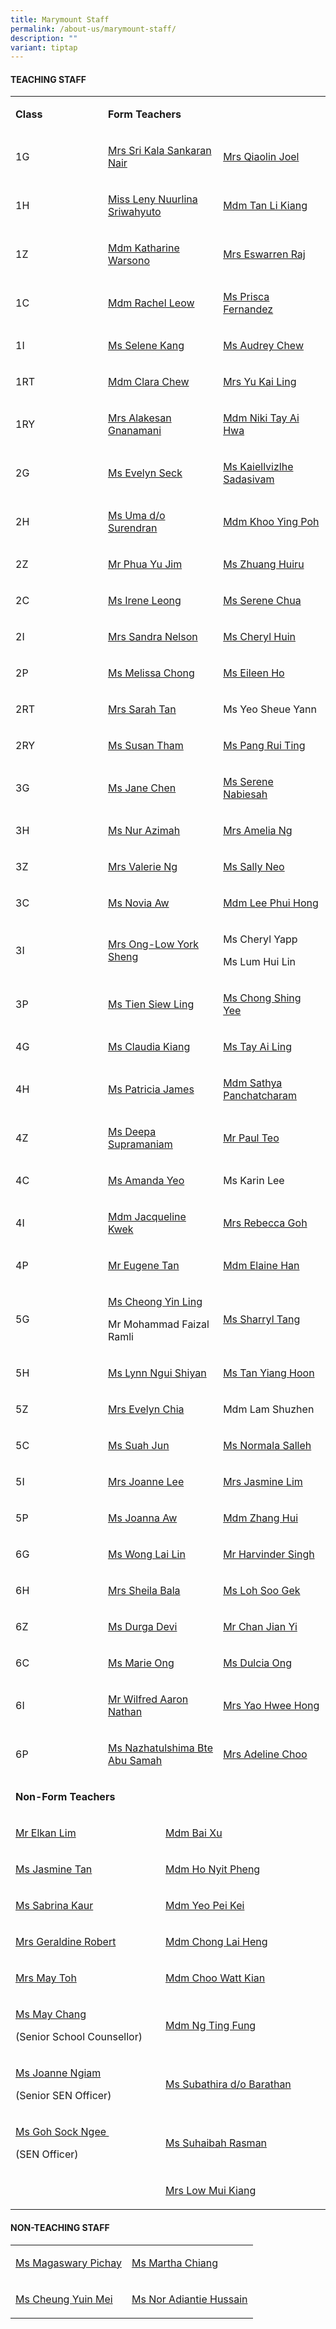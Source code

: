```yaml
---
title: Marymount Staff
permalink: /about-us/marymount-staff/
description: ""
variant: tiptap
---
```

<h4><strong>TEACHING STAFF&nbsp;&nbsp;</strong></h4><table><tbody><tr><td rowspan="1" colspan="1"><p><strong>Class</strong></p></td><td rowspan="1" colspan="3"><p><strong>Form Teachers</strong></p></td></tr><tr><td rowspan="1" colspan="1"><p>1G</p></td><td rowspan="1" colspan="2"><p><a href="mailto:sri_kala_sankaran_nair@moe.edu.sg" rel="noopener noreferrer nofollow" target="_blank">Mrs Sri Kala Sankaran Nair</a></p></td><td rowspan="1" colspan="1"><p><a href="mailto:zhong_qiaolin@moe.edu.sg" rel="noopener noreferrer nofollow" target="_blank">Mrs Qiaolin Joel</a></p></td></tr><tr><td rowspan="1" colspan="1"><p>1H</p></td><td rowspan="1" colspan="2"><p><a href="mailto:leny_nuurlina_sriwahyuto@moe.edu.sg" rel="noopener noreferrer nofollow" target="_blank">Miss Leny Nuurlina Sriwahyuto</a></p></td><td rowspan="1" colspan="1"><p><a href="mailto:tan_li_kiang@moe.edu.sg" rel="noopener noreferrer nofollow" target="_blank">Mdm Tan Li Kiang</a></p></td></tr><tr><td rowspan="1" colspan="1"><p>1Z</p></td><td rowspan="1" colspan="2"><p><a href="mailto:katharine_warsono@moe.edu.sg" rel="noopener noreferrer nofollow" target="_blank">Mdm Katharine Warsono</a></p></td><td rowspan="1" colspan="1"><p><a href="mailto:kasthuri_bai_v_l@moe.edu.sg" rel="noopener noreferrer nofollow" target="_blank">Mrs Eswarren Raj</a></p></td></tr><tr><td rowspan="1" colspan="1"><p>1C</p></td><td rowspan="1" colspan="2"><p><a href="mailto:leow_guet_li@moe.edu.sg" rel="noopener noreferrer nofollow" target="_blank">Mdm Rachel Leow</a></p><p></p><p></p></td><td rowspan="1" colspan="1"><p><a href="mailto:prisca_fernandez@moe.edu.sg" rel="noopener noreferrer nofollow" target="_blank">Ms Prisca Fernandez</a></p></td></tr><tr><td rowspan="1" colspan="1"><p>1I</p></td><td rowspan="1" colspan="2"><p><a href="mailto:selene_kang_bee_suan@moe.edu.sg" rel="noopener noreferrer nofollow" target="_blank">Ms Selene Kang</a></p></td><td rowspan="1" colspan="1"><p><a href="mailto:chew_sor_teng@moe.edu.sg" rel="noopener noreferrer nofollow" target="_blank">Ms Audrey Chew</a></p></td></tr><tr><td rowspan="1" colspan="1"><p>1RT</p></td><td rowspan="1" colspan="2"><p><a href="mailto:chew_miang_hui_clara@moe.edu.sg" rel="noopener noreferrer nofollow" target="_blank">Mdm Clara Chew</a></p></td><td rowspan="1" colspan="1"><p><a href="mailto:ang_kai_ling@moe.edu.sg" rel="noopener noreferrer nofollow" target="_blank">Mrs Yu Kai Ling</a></p></td></tr><tr><td rowspan="1" colspan="1"><p>1RY</p></td><td rowspan="1" colspan="2"><p><a href="mailto:gnanamani_a@moe.edu.sg" rel="noopener noreferrer nofollow" target="_blank">Mrs Alakesan Gnanamani</a></p></td><td rowspan="1" colspan="1"><p><a href="mailto:tay_ai_hwa@moe.edu.sg" rel="noopener noreferrer nofollow" target="_blank">Mdm Niki Tay Ai Hwa</a></p></td></tr><tr><td rowspan="1" colspan="1"><p>2G</p></td><td rowspan="1" colspan="2"><p><a href="mailto:seck_evelyn@moe.edu.sg" rel="noopener noreferrer nofollow" target="_blank">Ms Evelyn Seck</a></p></td><td rowspan="1" colspan="1"><p><a href="mailto:kaiellvizlhe_sadasivam@moe.edu.sg" rel="noopener noreferrer nofollow" target="_blank">Ms Kaiellvizlhe Sadasivam</a></p></td></tr><tr><td rowspan="1" colspan="1"><p>2H</p></td><td rowspan="1" colspan="2"><p><a href="mailto:uma_surendran@moe.edu.sg" rel="noopener noreferrer nofollow" target="_blank">Ms Uma d/o Surendran</a></p></td><td rowspan="1" colspan="1"><p><a href="mailto:khoo_ying_poh@moe.edu.sg" rel="noopener noreferrer nofollow" target="_blank">Mdm Khoo Ying Poh</a></p></td></tr><tr><td rowspan="1" colspan="1"><p>2Z</p></td><td rowspan="1" colspan="2"><p><a href="mailto:phua_yu_jim@moe.edu.sg" rel="noopener noreferrer nofollow" target="_blank">Mr Phua Yu Jim</a></p><p></p><p></p></td><td rowspan="1" colspan="1"><p><a href="mailto:zhuang_huiru@moe.edu.sg" rel="noopener noreferrer nofollow" target="_blank">Ms Zhuang Huiru</a></p></td></tr><tr><td rowspan="1" colspan="1"><p>2C</p></td><td rowspan="1" colspan="2"><p><a href="mailto:leong_cheon_wai@moe.edu.sg" rel="noopener noreferrer nofollow" target="_blank">Ms Irene Leong</a></p></td><td rowspan="1" colspan="1"><p><a href="mailto:chua_geok_peng@moe.edu.sg" rel="noopener noreferrer nofollow" target="_blank">Ms Serene Chua</a></p></td></tr><tr><td rowspan="1" colspan="1"><p>2I</p></td><td rowspan="1" colspan="2"><p><a href="mailto:sandra_joseph_nelson@moe.edu.sg" rel="noopener noreferrer nofollow" target="_blank">Mrs Sandra Nelson</a></p><p></p><p></p></td><td rowspan="1" colspan="1"><p><a href="mailto:cheryl_huin_yi_hui@moe.edu.sg" rel="noopener noreferrer nofollow" target="_blank">Ms Cheryl Huin</a></p></td></tr><tr><td rowspan="1" colspan="1"><p>2P</p></td><td rowspan="1" colspan="2"><p><a href="mailto:chong_jia_en_ann@moe.edu.sg" rel="noopener noreferrer nofollow" target="_blank">Ms Melissa Chong</a></p><p></p><p></p><p></p><p></p></td><td rowspan="1" colspan="1"><p><a href="mailto:ho_yen_qing_eileen@moe.edu.sg" rel="noopener noreferrer nofollow" target="_blank">Ms Eileen Ho</a></p></td></tr><tr><td rowspan="1" colspan="1"><p>2RT</p></td><td rowspan="1" colspan="2"><p><a href="mailto:tan_sarah@moe.edu.sg" rel="noopener noreferrer nofollow" target="_blank">Mrs Sarah Tan</a></p></td><td rowspan="1" colspan="1"><p>Ms Yeo Sheue Yann</p></td></tr><tr><td rowspan="1" colspan="1"><p>2RY</p></td><td rowspan="1" colspan="2"><p><a href="mailto:susan_tham_miew_peng@moe.edu.sg" rel="noopener noreferrer nofollow" target="_blank">Ms Susan Tham</a></p><p></p><p></p><p></p></td><td rowspan="1" colspan="1"><p><a href="mailto:pang_rui_ting@moe.edu.sg" rel="noopener noreferrer nofollow" target="_blank">Ms Pang Rui Ting</a></p></td></tr><tr><td rowspan="1" colspan="1"><p>3G</p></td><td rowspan="1" colspan="2"><p><a href="mailto:chen_mun_hui_jane@moe.edu.sg" rel="noopener noreferrer nofollow" target="_blank">Ms Jane Chen</a></p></td><td rowspan="1" colspan="1"><p><a href="mailto:a_ha_serene_nabiesah@moe.edu.sg" rel="noopener noreferrer nofollow" target="_blank">Ms Serene Nabiesah</a></p></td></tr><tr><td rowspan="1" colspan="1"><p>3H</p></td><td rowspan="1" colspan="2"><p><a href="mailto:nur_azimah_abdul_rahmat@moe.edu.sg" rel="noopener noreferrer nofollow" target="_blank">Ms Nur Azimah</a></p></td><td rowspan="1" colspan="1"><p><a href="mailto:ng_geok_lian_amelia@moe.edu.sg" rel="noopener noreferrer nofollow" target="_blank">Mrs Amelia Ng</a></p></td></tr><tr><td rowspan="1" colspan="1"><p>3Z</p></td><td rowspan="1" colspan="2"><p><a href="mailto:valerie_ann_de_cruz@moe.edu.sg" rel="noopener noreferrer nofollow" target="_blank">Mrs Valerie Ng</a></p></td><td rowspan="1" colspan="1"><p><a href="mailto:sally_neo@moe.edu.sg" rel="noopener noreferrer nofollow" target="_blank">Ms Sally Neo</a></p></td></tr><tr><td rowspan="1" colspan="1"><p>3C</p></td><td rowspan="1" colspan="2"><p><a href="mailto:aw_wenxi_novia@moe.edu.sg" rel="noopener noreferrer nofollow" target="_blank">Ms Novia Aw</a></p></td><td rowspan="1" colspan="1"><p><a href="mailto:lee_phui_hong@moe.edu.sg" rel="noopener noreferrer nofollow" target="_blank">Mdm Lee Phui Hong</a></p></td></tr><tr><td rowspan="1" colspan="1"><p>3I</p></td><td rowspan="1" colspan="2"><p><a href="mailto:low_york_sheng@moe.edu.sg" rel="noopener noreferrer nofollow" target="_blank">Mrs Ong-Low York Sheng</a></p></td><td rowspan="1" colspan="1"><p>Ms Cheryl Yapp</p><p>Ms Lum Hui Lin</p></td></tr><tr><td rowspan="1" colspan="1"><p>3P</p></td><td rowspan="1" colspan="2"><p><a href="mailto:tien_siew_ling@moe.edu.sg" rel="noopener noreferrer nofollow" target="_blank">Ms Tien Siew Ling</a></p></td><td rowspan="1" colspan="1"><p><a href="mailto:chong_shing_yee@moe.edu.sg" rel="noopener noreferrer nofollow" target="_blank">Ms Chong Shing Yee</a></p></td></tr><tr><td rowspan="1" colspan="1"><p>4G</p></td><td rowspan="1" colspan="2"><p><a href="mailto:kiang_jin_hong_claudia@moe.edu.sg" rel="noopener noreferrer nofollow" target="_blank">Ms Claudia Kiang</a></p></td><td rowspan="1" colspan="1"><p><a href="mailto:tay_ai_ling@moe.edu.sg" rel="noopener noreferrer nofollow" target="_blank">Ms Tay Ai Ling</a></p></td></tr><tr><td rowspan="1" colspan="1"><p>4H</p></td><td rowspan="1" colspan="2"><p><a href="mailto:patricia_james@moe.edu.sg" rel="noopener noreferrer nofollow" target="_blank">Ms Patricia James</a></p></td><td rowspan="1" colspan="1"><p><a href="mailto:sathya_p@moe.edu.sg" rel="noopener noreferrer nofollow" target="_blank">Mdm Sathya Panchatcharam</a></p></td></tr><tr><td rowspan="1" colspan="1"><p>4Z</p></td><td rowspan="1" colspan="2"><p><a href="mailto:deepa_supramaniam@moe.edu.sg" rel="noopener noreferrer nofollow" target="_blank">Ms Deepa Supramaniam</a></p><p></p><p></p></td><td rowspan="1" colspan="1"><p><a href="mailto:teo_choon_boh@moe.edu.sg" rel="noopener noreferrer nofollow" target="_blank">Mr Paul Teo</a></p></td></tr><tr><td rowspan="1" colspan="1"><p>4C</p></td><td rowspan="1" colspan="2"><p><a href="mailto:yeo_shu_li_amanda@moe.edu.sg" rel="noopener noreferrer nofollow" target="_blank">Ms Amanda Yeo</a></p></td><td rowspan="1" colspan="1"><p>Ms Karin Lee</p></td></tr><tr><td rowspan="1" colspan="1"><p>4I</p></td><td rowspan="1" colspan="2"><p><a href="mailto:kwek_pei_yieng_jacqueline@moe.edu.sg" rel="noopener noreferrer nofollow" target="_blank">Mdm Jacqueline Kwek</a></p></td><td rowspan="1" colspan="1"><p><a href="mailto:heng_wen_xiu_rebecca@moe.edu.sg" rel="noopener noreferrer nofollow" target="_blank">Mrs Rebecca Goh</a></p></td></tr><tr><td rowspan="1" colspan="1"><p>4P</p></td><td rowspan="1" colspan="2"><p><a href="tan_yan_you_eugene@moe.edu.sg" rel="noopener noreferrer nofollow" target="_blank">Mr Eugene Tan</a></p></td><td rowspan="1" colspan="1"><p><a href="mailto:han_sue_ning_elaine@moe.edu.sg" rel="noopener noreferrer nofollow" target="_blank">Mdm Elaine Han</a></p></td></tr><tr><td rowspan="1" colspan="1"><p>5G</p></td><td rowspan="1" colspan="2"><p><a href="mailto:cheong_yin_ling_a@moe.edu.sg" rel="noopener noreferrer nofollow" target="_blank">Ms Cheong Yin Ling</a></p><p>Mr Mohammad Faizal Ramli</p></td><td rowspan="1" colspan="1"><p><a href="mailto:tang_jia_hui_sharryl@moe.edu.sg" rel="noopener noreferrer nofollow" target="_blank">Ms Sharryl Tang</a></p></td></tr><tr><td rowspan="1" colspan="1"><p>5H</p></td><td rowspan="1" colspan="2"><p><a href="mailto:ngui_shiyan_lynn@moe.edu.sg" rel="noopener noreferrer nofollow" target="_blank">Ms Lynn Ngui Shiyan</a></p></td><td rowspan="1" colspan="1"><p><a href="mailto:tan_yiang_hoon@moe.edu.sg" rel="noopener noreferrer nofollow" target="_blank">Ms Tan Yiang Hoon</a></p></td></tr><tr><td rowspan="1" colspan="1"><p>5Z</p></td><td rowspan="1" colspan="2"><p><a href="mailto:chen_lingling_evelyn@moe.edu.sg" rel="noopener noreferrer nofollow" target="_blank">Mrs Evelyn Chia</a></p></td><td rowspan="1" colspan="1"><p>Mdm Lam Shuzhen</p></td></tr><tr><td rowspan="1" colspan="1"><p>5C</p></td><td rowspan="1" colspan="2"><p><a href="mailto:suah_jun@moe.edu.sg" rel="noopener noreferrer nofollow" target="_blank">Ms Suah Jun</a></p></td><td rowspan="1" colspan="1"><p><a href="mailto:normala_salleh@moe.edu.sg" rel="noopener noreferrer nofollow" target="_blank">Ms Normala Salleh</a></p></td></tr><tr><td rowspan="1" colspan="1"><p>5I</p></td><td rowspan="1" colspan="2"><p><a href="teo_su_ping_joanne@moe.edu.sg" rel="noopener noreferrer nofollow" target="_blank">Mrs Joanne Lee</a></p><p></p><p></p></td><td rowspan="1" colspan="1"><p><a href="mailto:wong_yun_shan_jasmine@moe.edu.sg" rel="noopener noreferrer nofollow" target="_blank">Mrs Jasmine Lim</a></p></td></tr><tr><td rowspan="1" colspan="1"><p>5P</p></td><td rowspan="1" colspan="2"><p><a href="mailto:aw_jiazhen_joanna@moe.edu.sg" rel="noopener noreferrer nofollow" target="_blank">Ms Joanna Aw</a></p></td><td rowspan="1" colspan="1"><p><a href="mailto:zhang_hui_a@moe.edu.sg" rel="noopener noreferrer nofollow" target="_blank">Mdm Zhang Hui</a></p></td></tr><tr><td rowspan="1" colspan="1"><p>6G</p></td><td rowspan="1" colspan="2"><p><a href="mailto:wong_lai_lin@moe.edu.sg" rel="noopener noreferrer nofollow" target="_blank">Ms Wong Lai Lin</a></p></td><td rowspan="1" colspan="1"><p><a href="mailto:harvinder_singh_g_singh@moe.edu.sg" rel="noopener noreferrer nofollow" target="_blank">Mr Harvinder Singh</a></p></td></tr><tr><td rowspan="1" colspan="1"><p>6H</p></td><td rowspan="1" colspan="2"><p><a href="mailto:sheila_bala@moe.edu.sg" rel="noopener noreferrer nofollow" target="_blank">Mrs Sheila Bala</a></p></td><td rowspan="1" colspan="1"><p><a href="mailto:loh_soo_gek@moe.edu.sg" rel="noopener noreferrer nofollow" target="_blank">Ms Loh Soo Gek</a></p></td></tr><tr><td rowspan="1" colspan="1"><p>6Z</p></td><td rowspan="1" colspan="2"><p><a href="durgha_devi_subramaniam@moe.edu.sg" rel="noopener noreferrer nofollow" target="_blank">Ms Durga Devi</a></p></td><td rowspan="1" colspan="1"><p><a href="mailto:chan_jian_yi@moe.edu.sg" rel="noopener noreferrer nofollow" target="_blank">Mr Chan Jian Yi</a></p></td></tr><tr><td rowspan="1" colspan="1"><p>6C</p></td><td rowspan="1" colspan="2"><p><a href="mailto:ong_hsin_ee_marie@moe.edu.sg" rel="noopener noreferrer nofollow" target="_blank">Ms Marie Ong</a></p></td><td rowspan="1" colspan="1"><p><a href="ong_tian_nu_dulcia@moe.edu.sg" rel="noopener noreferrer nofollow" target="_blank">Ms Dulcia Ong</a></p></td></tr><tr><td rowspan="1" colspan="1"><p>6I</p></td><td rowspan="1" colspan="2"><p><a href="mailto:wilfred_aaron_nathan@moe.edu.sg" rel="noopener noreferrer nofollow" target="_blank">Mr Wilfred Aaron Nathan</a></p></td><td rowspan="1" colspan="1"><p><a href="mailto:tan_hwee_hong@moe.edu.sg" rel="noopener noreferrer nofollow" target="_blank">Mrs Yao Hwee Hong</a></p></td></tr><tr><td rowspan="1" colspan="1"><p>6P</p></td><td rowspan="1" colspan="2"><p><a href="mailto:nazhatulshima_abu_samah@moe.edu.sg" rel="noopener noreferrer nofollow" target="_blank">Ms Nazhatulshima Bte Abu Samah</a></p></td><td rowspan="1" colspan="1"><p><a href="mailto:pang_gek_luang_adeline@moe.edu.sg" rel="noopener noreferrer nofollow" target="_blank">Mrs Adeline Choo</a></p></td></tr><tr><td rowspan="1" colspan="4"><p><strong>Non-Form Teachers</strong></p></td></tr><tr><td rowspan="1" colspan="2"><p><a href="mailto:lim_boon_ching_elkan@moe.edu.sg" rel="noopener noreferrer nofollow" target="_blank">Mr Elkan Lim</a></p></td><td rowspan="1" colspan="2"><p><a href="mailto:bai_xu@moe.edu.sg" rel="noopener noreferrer nofollow" target="_blank">Mdm Bai Xu</a></p></td></tr><tr><td rowspan="1" colspan="2"><p><a href="mailto:tan_su_hsien_jasmine@moe.edu.sg" rel="noopener noreferrer nofollow" target="_blank">Ms Jasmine Tan</a></p></td><td rowspan="1" colspan="2"><p><a href="ho_nyit_pheng@moe.edu.sg" rel="noopener noreferrer nofollow" target="_blank">Mdm Ho Nyit Pheng</a></p></td></tr><tr><td rowspan="1" colspan="2"><p><a href="sabrina_kaur_jit_singh@moe.edu.sg" rel="noopener noreferrer nofollow" target="_blank">Ms Sabrina Kaur</a></p></td><td rowspan="1" colspan="2"><p><a href="mailto:yeo_pei_kei@moe.edu.sg" rel="noopener noreferrer nofollow" target="_blank">Mdm Yeo Pei Kei</a></p></td></tr><tr><td rowspan="1" colspan="2"><p><a href="mailto:geraldine_robert@moe.edu.sg" rel="noopener noreferrer nofollow" target="_blank">Mrs Geraldine Robert</a></p></td><td rowspan="1" colspan="2"><p><a href="mailto:chong_lai_heng_a@moe.edu.sg" rel="noopener noreferrer nofollow" target="_blank">Mdm Chong Lai Heng</a></p></td></tr><tr><td rowspan="1" colspan="2"><p><a href="mailto:eng_yi-mei@moe.edu.sg" rel="noopener noreferrer nofollow" target="_blank">Mrs May Toh</a></p></td><td rowspan="1" colspan="2"><p><a href="choo_watt_kian@moe.edu.sg" rel="noopener noreferrer nofollow" target="_blank">Mdm Choo Watt Kian</a></p></td></tr><tr><td rowspan="1" colspan="2"><p><a href="chang_chiu-mei@moe.edu.sg" rel="noopener noreferrer nofollow" target="_blank">Ms May Chang</a></p><p>(Senior School Counsellor)</p></td><td rowspan="1" colspan="2"><p><a href="mailto:ng_ting_fung_a@moe.edu.sg" rel="noopener noreferrer nofollow" target="_blank">Mdm Ng Ting Fung</a></p></td></tr><tr><td rowspan="1" colspan="2"><p><a href="mailto:ngiam_yean_ling@moe.edu.sg" rel="noopener noreferrer nofollow" target="_blank">Ms Joanne Ngiam</a>&nbsp;</p><p>(Senior SEN Officer)</p></td><td rowspan="1" colspan="2"><p><a href="mailto:subathira_d_o_barathan@moe.edu.sg" rel="noopener noreferrer nofollow" target="_blank">Ms Subathira d/o Barathan</a></p></td></tr><tr><td rowspan="1" colspan="2"><p><a href="mailto:goh_sock_ngee@moe.edu.sg" rel="noopener noreferrer nofollow" target="_blank">Ms Goh Sock Ngee&nbsp;</a></p><p>(SEN Officer)&nbsp;</p></td><td rowspan="1" colspan="2"><p><a href="mailto:suhaibah_rasman@moe.edu.sg" rel="noopener noreferrer nofollow" target="_blank">Ms Suhaibah Rasman</a></p></td></tr><tr><td rowspan="1" colspan="2"><p></p></td><td rowspan="1" colspan="2"><p><a href="mailto:low_mui_kiang_a@moe.edu.sg" rel="noopener noreferrer nofollow" target="_blank">Mrs Low Mui Kiang</a></p></td></tr></tbody></table><h4><strong>NON-TEACHING STAFF&nbsp;&nbsp;</strong></h4><table><tbody><tr><td rowspan="1" colspan="1"><p><a href="mailto:magaswary_pichay@moe.edu.sg" rel="noopener noreferrer nofollow" target="_blank">Ms Magaswary Pichay</a></p></td><td rowspan="1" colspan="1"><p><a href="mailto:chiang_siew_khim@moe.edu.sg" rel="noopener noreferrer nofollow" target="_blank">Ms Martha Chiang</a></p></td></tr><tr><td rowspan="1" colspan="1"><p><a href="mailto:cheung_yuin_mei@moe.edu.sg" rel="noopener noreferrer nofollow" target="_blank">Ms Cheung Yuin Mei</a></p></td><td rowspan="1" colspan="1"><p><a href="mailto:nor_adiantie_hussain@moe.edu.sg" rel="noopener noreferrer nofollow" target="_blank">Ms Nor Adiantie Hussain</a></p></td></tr></tbody></table><p></p>